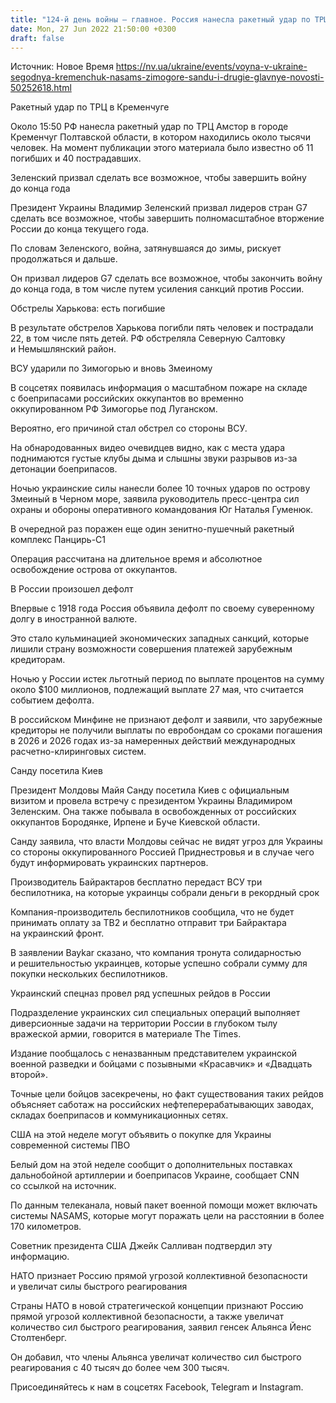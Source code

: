 ```yaml
---
title: "124-й день войны — главное. Россия нанесла ракетный удар по ТРЦ в Кременчуге, Зеленский призывает закончить войну до конца года, в РФ дефолт"
date: Mon, 27 Jun 2022 21:50:00 +0300
draft: false
---
```

Источник: Новое Время https://nv.ua/ukraine/events/voyna-v-ukraine-segodnya-kremenchuk-nasams-zimogore-sandu-i-drugie-glavnye-novosti-50252618.html


Ракетный удар по ТРЦ в Кременчуге

Около 15:50 РФ нанесла ракетный удар по ТРЦ Амстор в городе Кременчуг Полтавской области, в котором находились около тысячи человек. На момент публикации этого материала было известно об 11 погибших и 40 пострадавших.

Зеленский призвал сделать все возможное, чтобы завершить войну до конца года

Президент Украины Владимир Зеленский призвал лидеров стран G7 сделать все возможное, чтобы завершить полномасштабное вторжение России до конца текущего года.

По словам Зеленского, война, затянувшаяся до зимы, рискует продолжаться и дальше.

Он призвал лидеров G7 сделать все возможное, чтобы закончить войну до конца года, в том числе путем усиления санкций против России.

Обстрелы Харькова: есть погибшие

В результате обстрелов Харькова погибли пять человек и пострадали 22, в том числе пять детей. РФ обстреляла Северную Салтовку и Немышлянский район.

ВСУ ударили по Зимогорью и вновь Змеиному

В соцсетях появилась информация о масштабном пожаре на складе с боеприпасами российских оккупантов во временно оккупированном РФ Зимогорье под Луганском.

Вероятно, его причиной стал обстрел со стороны ВСУ.

На обнародованных видео очевидцев видно, как с места удара поднимаются густые клубы дыма и слышны звуки разрывов из-за детонации боеприпасов.

Ночью украинские силы нанесли более 10 точных ударов по острову Змеиный в Черном море, заявила руководитель пресс-центра сил охраны и обороны оперативного командования Юг Наталья Гуменюк.

В очередной раз поражен еще один зенитно-пушечный ракетный комплекс Панцирь-С1

Операция рассчитана на длительное время и абсолютное освобождение острова от оккупантов.

В России произошел дефолт

Впервые с 1918 года Россия объявила дефолт по своему суверенному долгу в иностранной валюте.

Это стало кульминацией экономических западных санкций, которые лишили страну возможности совершения платежей зарубежным кредиторам.

Ночью у России истек льготный период по выплате процентов на сумму около $100 миллионов, подлежащий выплате 27 мая, что считается событием дефолта.

В российском Минфине не признают дефолт и заявили, что зарубежные кредиторы не получили выплаты по евробондам со сроками погашения в 2026 и 2026 годах из-за намеренных действий международных расчетно-клиринговых систем.

Санду посетила Киев

Президент Молдовы Майя Санду посетила Киев с официальным визитом и провела встречу с президентом Украины Владимиром Зеленским. Она также побывала в освобожденных от российских оккупантов Бородянке, Ирпене и Буче Киевской области.

Санду заявила, что власти Молдовы сейчас не видят угроз для Украины со стороны оккупированного Россией Приднестровья и в случае чего будут информировать украинских партнеров.

Производитель Байрактаров бесплатно передаст ВСУ три беспилотника, на которые украинцы собрали деньги в рекордный срок

Компания-производитель беспилотников сообщила, что не будет принимать оплату за ТВ2 и бесплатно отправит три Байрактара на украинский фронт.

В заявлении Baykar сказано, что компания тронута солидарностью и решительностью украинцев, которые успешно собрали сумму для покупки нескольких беспилотников.

Украинский спецназ провел ряд успешных рейдов в России

Подразделение украинских сил специальных операций выполняет диверсионные задачи на территории России в глубоком тылу вражеской армии, говорится в материале The Times.

Издание пообщалось с неназванным представителем украинской военной разведки и бойцами с позывными «Красавчик» и «Двадцать второй».

Точные цели бойцов засекречены, но факт существования таких рейдов объясняет саботаж на российских нефтеперерабатывающих заводах, складах боеприпасов и коммуникационных сетях.

США на этой неделе могут объявить о покупке для Украины современной системы ПВО

Белый дом на этой неделе сообщит о дополнительных поставках дальнобойной артиллерии и боеприпасов Украине, сообщает CNN со ссылкой на источник.

По данным телеканала, новый пакет военной помощи может включать системы NASAMS, которые могут поражать цели на расстоянии в более 170 километров.

Советник президента США Джейк Салливан подтвердил эту информацию.

НАТО признает Россию прямой угрозой коллективной безопасности и увеличат силы быстрого реагирования

Страны НАТО в новой стратегической концепции признают Россию прямой угрозой коллективной безопасности, а также увеличат количество сил быстрого реагирования, заявил генсек Альянса Йенс Столтенберг.

Он добавил, что члены Альянса увеличат количество сил быстрого реагирования с 40 тысяч до более чем 300 тысяч.

Присоединяйтесь к нам в соцсетях Facebook, Telegram и Instagram.
